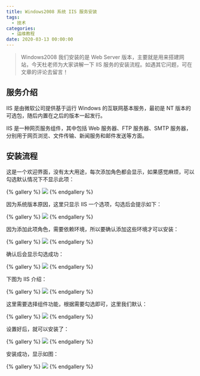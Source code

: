 ```yaml
---
title: Windows2008 系统 IIS 服务安装
tags:
  - 技术
categories:
  - 运维教程
date: 2020-03-13 00:00:00
---
```


> Windows2008 我们安装的是 Web Server 版本，主要就是用来搭建网站，今天杜老师为大家讲解一下 IIS 服务的安装流程。如遇其它问题，可在文章的评论去留言！

<!-- more -->

## 服务介绍

IIS 是由微软公司提供基于运行 Windows 的互联网基本服务，最初是 NT 版本的可选包，随后内置在之后的版本一起发行。

IIS 是一种网页服务组件，其中包括 Web 服务器、FTP 服务器、SMTP 服务器，分别用于网页浏览、文件传输、新闻服务和邮件发送等方面。

## 安装流程

这是一个欢迎界面，没有太大用途，每次添加角色都会显示，如果感觉麻烦，可以勾选默认情况下不显示此项：

{% gallery %}
![](https://cdn.dusays.com/2020/03/200-1.jpg/1)
{% endgallery %}

因为系统版本原因，这里只显示 IIS 一个选项，勾选后会提示如下：

{% gallery %}
![](https://cdn.dusays.com/2020/03/200-2.jpg/1)
{% endgallery %}

因为添加此项角色，需要依赖环境，所以要确认添加这些环境才可以安装：

{% gallery %}
![](https://cdn.dusays.com/2020/03/200-3.jpg/1)
{% endgallery %}

确认后会显示勾选成功：

{% gallery %}
![](https://cdn.dusays.com/2020/03/200-4.jpg/1)
{% endgallery %}

下图为 IIS 介绍：

{% gallery %}
![](https://cdn.dusays.com/2020/03/200-5.jpg/1)
{% endgallery %}

这里需要选择组件功能，根据需要勾选即可，这里我们默认：

{% gallery %}
![](https://cdn.dusays.com/2020/03/200-6.jpg/1)
{% endgallery %}

设置好后，就可以安装了：

{% gallery %}
![](https://cdn.dusays.com/2020/03/200-7.jpg/1)
{% endgallery %}

安装成功，显示如图：

{% gallery %}
![](https://cdn.dusays.com/2020/03/200-8.jpg/1)
{% endgallery %}